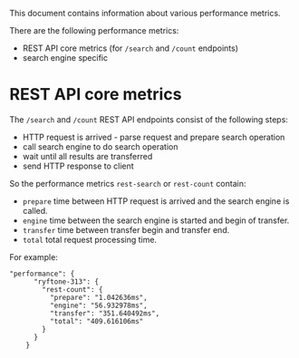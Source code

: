 This document contains information about various performance metrics.

There are the following performance metrics:
- REST API core metrics (for `/search` and `/count` endpoints)
- search engine specific


# REST API core metrics

The `/search` and `/count` REST API endpoints consist of the following steps:
- HTTP request is arrived - parse request and prepare search operation
- call search engine to do search operation
- wait until all results are transferred
- send HTTP response to client

So the performance metrics `rest-search` or `rest-count` contain:
- `prepare` time between HTTP request is arrived and the search engine is called.
- `engine` time between the search engine is started and begin of transfer.
- `transfer` time between transfer begin and transfer end.
- `total` total request processing time.

For example:

```{.json}
"performance": {
      "ryftone-313": {
        "rest-count": {
          "prepare": "1.042636ms",
          "engine": "56.932978ms",
          "transfer": "351.640492ms",
          "total": "409.616106ms"
        }
      }
    }
```
